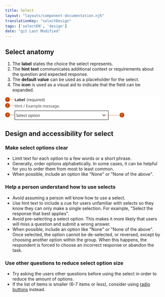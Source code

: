 ```yaml
---
title: Select
layout: "layouts/component-documentation.njk"
translationKey: "selectDesign"
tags: ['selectEN', 'design']
date: "git Last Modified"
---
```


## Select anatomy

<ol class="anatomy-list">
  <li>The <strong>label</strong> states the choice the select represents.</li>
  <li>The <strong>hint text</strong> communicates additional context or requirements about the question and expected response.</li>
  <li>The <strong>default value</strong> can be used as a placeholder for the select.</li>
  <li>The <strong>icon</strong> is used as a visual aid to indicate that the field can be expanded.</li>
</ol>

<img class="b-sm b-default p-400" src="/images/en/components/anatomy/gcds-select-anatomy.svg" alt="The select component with numbers pointing to individual parts of the select anatomy." />

## Design and accessibility for select

### Make select options clear

- Limit text for each option to a few words or a short phrase.
- Generally, order options alphabetically. In some cases, it can be helpful for you to order them from most to least common.
- When possible, include an option like "None" or "None of the above".

### Help a person understand how to use selects

- Avoid assuming a person will know how to use a select.
- Use hint text to include a cue for users unfamiliar with selects so they know they can only make a single selection. For example, "Select the response that best applies".
- Avoid pre-selecting a select option. This makes it more likely that users will miss a question and submit a wrong answer.
- When possible, include an option like "None" or "None of the above". Once selected, the option cannot be de-selected, or reversed, except by choosing another option within the group. When this happens, the respondent is forced to choose an incorrect response or abandon the task.

### Use other questions to reduce select option size

- Try asking the users other questions before using the select in order to reduce the amount of options.
- If the list of items is smaller (6-7 items or less), consider using <a href="{{ links.radio }}">radio buttons</a> instead.
